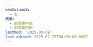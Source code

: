 ```yaml
---
newColumn3:
  - 右
病巣:
  - 前頭葉中部
  - 前頭葉内側
lastmod: '2025-03-09'
last_edited: 2025-02-27T00:00:00.000Z
---
```



